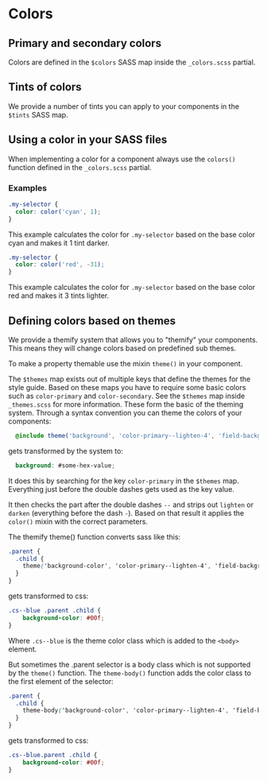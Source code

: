 # Colors

## Primary and secondary colors

Colors are defined in the `$colors` SASS map inside the `_colors.scss` partial.

## Tints of colors

We provide a number of tints you can apply to your components in the `$tints`
SASS map.

## Using a color in your SASS files

When implementing a color for a component always use the `colors()` function
defined in the `_colors.scss` partial.

### Examples

```scss
.my-selector {
  color: color('cyan', 1);
}
```

This example calculates the color for `.my-selector` based on the base color
cyan and makes it 1 tint darker.

```scss
.my-selector {
  color: color('red', -31);
}
```

This example calculates the color for `.my-selector` based on the base color
red and makes it 3 tints lighter.

## Defining colors based on themes

We provide a themify system that allows you to "themify" your components. This
means they will change colors based on predefined sub themes.

To make a property themable use the mixin `theme()` in your component.

The `$themes` map exists out of multiple keys that define the themes for the
style guide. Based on these maps you have to require some basic colors such
as `color-primary` and `color-secondary`. See the `$themes` map inside
`_themes.scss` for more information.
These form the basic of the theming system. Through a syntax convention you
can theme the colors of your components:

```scss
  @include theme('background', 'color-primary--lighten-4', 'field-background');
```

gets transformed by the system to:

```scss
  background: #some-hex-value;
```

It does this by searching for the key `color-primary` in the `$themes` map.
Everything just before the double dashes gets used as the key value.

It then checks the part after the double dashes `--` and strips out `lighten`
or `darken` (everything before the dash `-`). Based on that result it applies
the `color()` mixin with the correct parameters.

The themify theme() function converts sass like this:

```scss
.parent {
  .child {
    theme('background-color', 'color-primary--lighten-4', 'field-background');
  }
}
```

gets transformed to css:

```css
.cs--blue .parent .child {
    background-color: #00f;
}
```

Where `.cs--blue` is the theme color class which is added to the `<body>`
element.

But sometimes the .parent selector is a body class which is not supported by the
`theme()` function. 
The `theme-body()` function adds the color class to the first element of the
selector:

```scss
.parent {
  .child {
    theme-body('background-color', 'color-primary--lighten-4', 'field-background');
  }
}
```

gets transformed to css:

```css
.cs--blue.parent .child {
    background-color: #00f;
}
```
